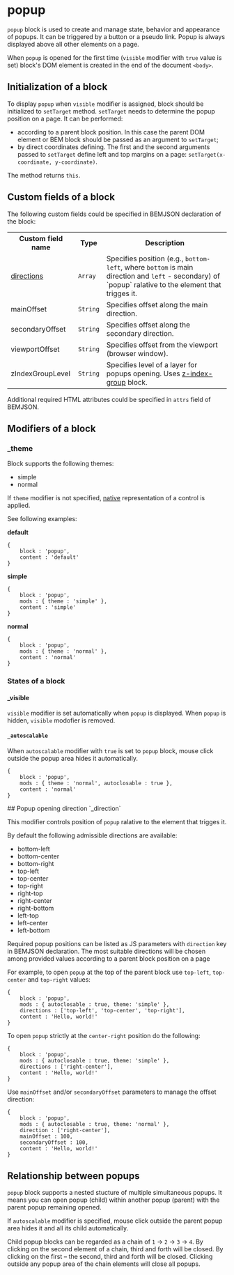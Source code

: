 # popup

`popup` block is used to create and manage state, behavior and appearance of popups. It can be triggered by a button or a pseudo link. Popup is always displayed above all other elements on a page.

When `popup` is opened for the first time (`visible` modifier with `true` value is set) block's DOM element is created in the end of the document `<body>`.

## Initialization of a block

To display `popup` when `visible` modifier is assigned, block should be initialized to `setTarget` method. `setTarget` needs to determine the popup position on a page. It can be performed:

* according to a parent block position. In this case the parent DOM element or BEM block should be passed as an argument to `setTarget`;
* by direct coordinates defining. The first and the second arguments passed to `setTarget` define left and top margins on a page: `setTarget(x-coordinate, y-coordinate)`.

The method returns `this`.

## Custom fields of a block

The following custom fields could be specified in BEMJSON declaration of the block:

<table>
    <tr>
        <th>Custom field name</th>
        <th>Type</th>
        <th>Description</th>
    </tr>
    <tr>
        <td><a href="#direction">directions</a></td>
        <td>
            <code>Array</code>
        </td>
        <td>Specifies position (e.g., <code>bottom-left</code>, where <code>bottom</code> is main direction and <code>left</code> - secondary) of `popup` ralative to the element that trigges it.</td>
    </tr>
    <tr>
        <td>mainOffset</td>
        <td>
            <code>String</code>
        </td>
        <td>Specifies offset along the main direction.</td>
    </tr>
    <tr>
        <td>secondaryOffset</td>
        <td>
            <code>String</code></td>
        <td>Specifies offset along the secondary direction.</td>
    </tr>
    <tr>
        <td>viewportOffset</td>
        <td>
            <code>String</code>
        </td>
        <td>Specifies offset from the viewport (browser window).</td>
    </tr>
    <tr>
        <td>zIndexGroupLevel</td>
        <td>
            <code>String</code>
        </td>
        <td>Specifies level of a layer for popups opening. Uses <a href="../z-index-group/z-index.group.ru.md">z-index-group</a> block.</td>
    </tr>
</table>

Additional required HTML attributes could be specified in `attrs` field of BEMJSON.

## Modifiers of a block

### _theme

Block supports the following themes:

 * simple
 * normal

If `theme` modifier is not specified, [native](#native) representation of a control is applied.

See following examples:

<a name="native"></a>
**default**

```bemjson
{
    block : 'popup',
    content : 'default'
}
```

**simple**

```bemjson
{
    block : 'popup',
    mods : { theme : 'simple' },
    content : 'simple'
}
```

**normal**

```bemjson
{
    block : 'popup',
    mods : { theme : 'normal' },
    content : 'normal'
}
```

### States of a block

#### _visible

`visible` modifier is set automatically when `popup` is displayed. When `popup` is hidden, `visible` modofier is removed.

#### `_autoscalable`

When `autoscalable` modifier with `true` is set to `popup` block, mouse click outside the popup area hides it automatically.

```bemjson
{
    block : 'popup',
    mods : { theme : 'normal', autoclosable : true },
    content : 'normal'
}
```

<a name="direction">
## Popup opening direction `_direction`

This modifier controls position of `popup` ralative to the element that trigges it.

By default the following admissible directions are available:

* bottom-left
* bottom-center
* bottom-right
* top-left
* top-center
* top-right
* right-top
* right-center
* right-bottom
* left-top
* left-center
* left-bottom

Required popup positions can be listed as JS parameters with `direction` key in BEMJSON declaration. The most suitable directions will be chosen among provided values  according to a parent block position on a page

For example, to open `popup` at the top of the parent block use `top-left`, `top-center` and `top-right` values:

```bemjson
{
    block : 'popup',
    mods : { autoclosable : true, theme: 'simple' },
    directions : ['top-left', 'top-center', 'top-right'],
    content : 'Hello, world!'
}
```

To open `popup` strictly at the `center-right` position do the following:

```bemjson
{
    block : 'popup',
    mods : { autoclosable : true, theme: 'simple' },
    directions : ['right-center'],
    content : 'Hello, world!'
}
```

Use `mainOffset` and/or `secondaryOffset` parameters to manage the offset direction:

```bemjson
{
    block : 'popup',
    mods : { autoclosable : true, theme: 'normal' },
    direction : ['right-center'],
    mainOffset : 100,
    secondaryOffset : 100,
    content : 'Hello, world!'
}
```

## Relationship between popups

`popup` block supports a nested stucture of multiple simultaneous popups. It means you can open popup (child) within another popup (parent) with the parent popup remaining opened.

If `autoscalable` modifier is specified, mouse click outside the parent popup area hides it and all its child automatically.

Child popup blocks can be regarded as a chain of `1` → `2` → `3` → `4`. By clicking on the second element of a chain, third and forth will be closed. By clicking on the first – the second, third and forth will be closed. Clicking outside any popup area of the chain elements will close all popups.
